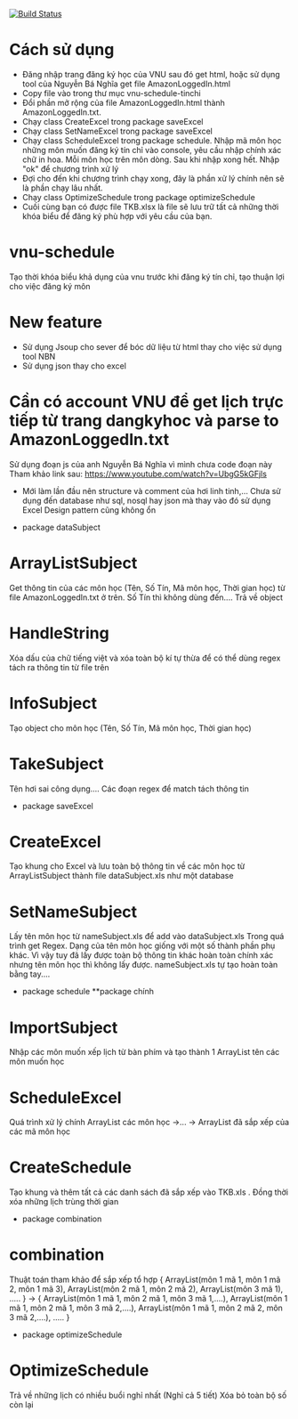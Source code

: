 [![Build Status](https://travis-ci.com/zzBBc/vnu-schedule.svg?branch=master)](https://travis-ci.com/zzBBc/vnu-schedule)
# Cách sử dụng
- Đăng nhập trang đăng ký học của VNU sau đó get html, hoặc sử dụng tool của Nguyễn Bá Nghĩa get file AmazonLoggedIn.html
- Copy file vào trong thư mục vnu-schedule-tinchi
- Đổi phần mở rộng của file AmazonLoggedIn.html thành AmazonLoggedIn.txt.
- Chạy class CreateExcel trong package saveExcel
- Chạy class SetNameExcel trong package saveExcel
- Chạy class ScheduleExcel trong package schedule. Nhập mã môn học những môn muốn đăng ký tín chỉ vào console, yêu cầu nhập chính xác chữ in hoa. Mỗi môn học trên môn dòng. Sau khi nhập xong hết. Nhập "ok" để chương trình xử lý
- Đợi cho đến khi chương trình chạy xong, đây là phần xử lý chính nên sẽ là phần chạy lâu nhất.
- Chạy class OptimizeSchedule trong package optimizeSchedule
- Cuối cùng bạn có được file TKB.xlsx là file sẽ lưu trữ tất cả những thời khóa biểu để đăng ký phù hợp với yêu cầu của bạn.

# vnu-schedule
Tạo thời khóa biểu khả dụng của vnu trước khi đăng ký tín chỉ, tạo thuận lợi cho việc đăng ký môn

# New feature
- Sử dụng Jsoup cho sever để bóc dữ liệu từ html thay cho việc sử dụng tool NBN
- Sử dụng json thay cho excel

# Cần có account VNU để get lịch trực tiếp từ trang dangkyhoc và parse to AmazonLoggedIn.txt
Sử dụng đoạn js của anh Nguyễn Bá Nghĩa vì mình chưa code đoạn này
Tham khảo link sau: https://www.youtube.com/watch?v=UbgG5kGFjls

* Mới làm lần đầu nên structure và comment của hơi linh tinh,...
Chưa sử dụng đến database như sql, nosql hay json mà thay vào đó sử dụng Excel
Design pattern cũng không ổn

* package dataSubject
# ArrayListSubject
Get thông tin của các môn học (Tên, Số Tín, Mã môn học, Thời gian học) từ file AmazonLoggedIn.txt ở trên. Số Tín thì không dùng đến....
Trả về object

# HandleString
Xóa dấu của chữ tiếng việt và xóa toàn bộ kí tự thừa để có thể dùng regex tách ra thông tin từ file trên

# InfoSubject
Tạo object cho môn học (Tên, Số Tín, Mã môn học, Thời gian học)

# TakeSubject
Tên hơi sai công dụng....
Các đoạn regex để match tách thông tin

* package saveExcel
# CreateExcel
Tạo khung cho Excel và lưu toàn bộ thông tin về các môn học từ ArrayListSubject thành file dataSubject.xls như một database

# SetNameSubject
Lấy tên môn học từ nameSubject.xls để add vào dataSubject.xls
Trong quá trình get Regex. Dạng của tên môn học giống với một số thành phần phụ khác. Vì vậy tuy đã lấy được toàn bộ thông tin khác hoàn toàn chính xác nhưng tên môn học thì không lấy được.
nameSubject.xls tự tạo hoàn toàn bằng tay....

* package schedule  **package chính
# ImportSubject
Nhập các môn muốn xếp lịch từ bàn phím và tạo thành 1 ArrayList tên các môn muốn học

# ScheduleExcel
Quá trình xử lý chính
ArrayList các môn học ->... -> ArrayList đã sắp xếp của các mã môn học

# CreateSchedule
Tạo khung và thêm tất cả các danh sách đã sắp xếp vào TKB.xls .
Đồng thời xóa những lịch trùng thời gian

* package combination
# combination
Thuật toán tham khảo để sắp xếp tổ hợp {
ArrayList(môn 1 mã 1, môn 1 mã 2, môn 1 mã 3),
ArrayList(môn 2 mã 1, môn 2 mã 2),
ArrayList(môn 3 mã 1),
.....
}
-> {
ArrayList(môn 1 mã 1, môn 2 mã 1, môn 3 mã 1,....),
ArrayList(môn 1 mã 1, môn 2 mã 1, môn 3 mã 2,....),
ArrayList(môn 1 mã 1, môn 2 mã 2, môn 3 mã 2,....),
.....
}

* package optimizeSchedule
# OptimizeSchedule
Trả về những lịch có nhiều buổi nghỉ nhất (Nghỉ cả 5 tiết)
Xóa bỏ toàn bộ số còn lại
